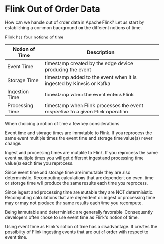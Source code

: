 # Flink Out of Order Data

How can we handle out of order data in Apache Flink? Let us start by establishing a common background on the different notions of time. 

Flink has four notions of time

| Notion of Time  | Description                                                                      |
| ----------------|----------------------------------------------------------------------------------|
| Event Time      | timestamp created by the edge device producing the event                         |
| Storage Time    | timestamp added to the event when it is ingested by Kinesis or Kafka             |
| Ingestion Time  | timestamp when the event enters Flink                                            | 
| Processing Time | timestamp when Flink processes the event respective to a given Flink operation   |

When choicing a notion of time a few key considerations 

Event time and storage times are immutable to Flink. If you reprocess the same event multiple times the event time and storage time value(s) never change. 

Ingest and processing times are mutable to Flink. If you reprocess the same event multiple times you will get different ingest and processing time value(s) each time you reprocess.

Since event time and storage time are immutable they are also deterministic. Recomputing calculations that are dependent on event time or storage time will produce the same results each time you reprocess.

Since ingest and processing time are mutable they are NOT deterministic. Recomputing calculations that are dependent on ingest or processing time may or may not produce the same results each time you recompute.

Being immutable and deterministic are generally favorable. Consequently developers often chose to use event time as Flink's notion of time.

Using event time as Flink's notion of time has a disadvantage. It creates the possibility of Flink ingesting events that are out of order with respect to event time.
